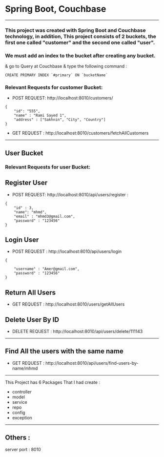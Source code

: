 
# Spring Boot, Couchbase
___

### This project was created with Spring Boot and Couchbase technology, in addition, This project consists of 2 buckets, the first one called "customer" and the second one called "user".
### We must add an index to the bucket after creating any bucket.
& go to Query at Couchbase
& type the following command :
```
CREATE PRIMARY INDEX `#primary` ON `bucketName`
```

### Relevant Requests for customer Bucket: 

- POST REQUEST: http://localhost:8010/customers/
```
{
    "id": "555",
    "name" : "Rami Sayed 1",
    "address" : ["Sakhnin", "City", "Country"]
}
```
- GET REQUEST : http://localhost:8010/customers/fetchAllCustomers
___
## User Bucket
### Relevant Requests for user Bucket: 
## Register User
- POST REQUEST: http://localhost:8010/api/users/register :
```
{
    "id" : 3,
    "name": "mhmd",
    "email" : "mhmd3@gmail.com",
    "password" : "123456"
}
```
## Login User
- POST REQUEST : http://localhost:8010/api/users/login
```
{

    "username" : "Amer@gmail.com",
    "password" : "123456"
}

```
## Return All Users
- GET REQUEST : http://localhost:8010/users/getAllUsers
## Delete User By ID
- DELETE REQUEST : http://localhost:8010/api/users/delete/111143
___
## Find All the users with the same name
- GET REQUEST : http://localhost:8010/api/users/find-users-by-name/mhmd
___
This Project has 6 Packages That I had create :
- controller
- model
- service
- repo
- config
- exception

___

## Others :
server port : 8010
